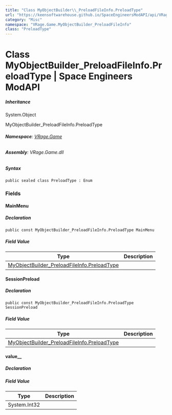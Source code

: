 ```yaml
---
title: "Class MyObjectBuilder\\_PreloadFileInfo.PreloadType"
url: "https://keensoftwarehouse.github.io/SpaceEngineersModAPI/api/VRage.Game.MyObjectBuilder_PreloadFileInfo.PreloadType.html"
category: "Misc"
namespace: "VRage.Game.MyObjectBuilder_PreloadFileInfo"
class: "PreloadType"
---
```


# Class MyObjectBuilder\_PreloadFileInfo.PreloadType | Space Engineers ModAPI

##### Inheritance

System.Object

MyObjectBuilder\_PreloadFileInfo.PreloadType

###### **Namespace**: [VRage.Game](https://keensoftwarehouse.github.io/SpaceEngineersModAPI/api/VRage.Game.html)

###### **Assembly**: VRage.Game.dll

##### Syntax

```
public sealed class PreloadType : Enum
```

### Fields

#### MainMenu

##### Declaration

```
public const MyObjectBuilder_PreloadFileInfo.PreloadType MainMenu
```

##### Field Value

| Type | Description |
| --- | --- |
| [MyObjectBuilder\_PreloadFileInfo.PreloadType](https://keensoftwarehouse.github.io/SpaceEngineersModAPI/api/VRage.Game.MyObjectBuilder_PreloadFileInfo.PreloadType.html) |     |

#### SessionPreload

##### Declaration

```
public const MyObjectBuilder_PreloadFileInfo.PreloadType SessionPreload
```

##### Field Value

| Type | Description |
| --- | --- |
| [MyObjectBuilder\_PreloadFileInfo.PreloadType](https://keensoftwarehouse.github.io/SpaceEngineersModAPI/api/VRage.Game.MyObjectBuilder_PreloadFileInfo.PreloadType.html) |     |

#### value\_\_

##### Declaration

##### Field Value

| Type | Description |
| --- | --- |
| System.Int32 |     |